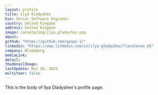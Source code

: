 ```yaml
---
layout: profile
title: Ilya Gladyshev
bio: Senior Software Engineer
country: United Kingdom
address: United Kingdom
image: /assets/img/ilya_gladyshev.png
about:
github: "https://github.com/qoops-1/"
linkedin: "https://www.linkedin.com/in/ilya-gladyshev/?locale=en_US"
company: Bloomberg
mediaLink:
detail: 
thumbnailImage:
lastUpdate: Nov 20, 2023
multiYear: false
---
```


This is the body of Ilya Gladyshev's profile page.
